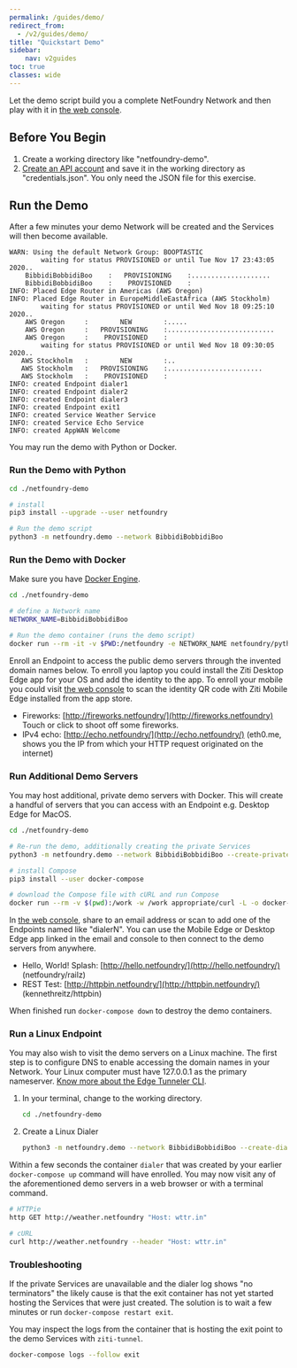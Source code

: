 ```yaml
---
permalink: /guides/demo/
redirect_from:
  - /v2/guides/demo/
title: "Quickstart Demo"
sidebar:
    nav: v2guides
toc: true
classes: wide
---
```


Let the demo script build you a complete NetFoundry Network and then play with it in [the web console](https://nfconsole.io/login).

## Before You Begin

1. Create a working directory like "netfoundry-demo".
1. [Create an API account](/guides/authentication/#get-an-api-account) and save it in the working directory as "credentials.json". You only need the JSON file for this exercise.

## Run the Demo

After a few minutes your demo Network will be created and the Services will then become available.

```log
WARN: Using the default Network Group: BOOPTASTIC
        waiting for status PROVISIONED or until Tue Nov 17 23:43:05 2020..
    BibbidiBobbidiBoo    :   PROVISIONING    :....................
    BibbidiBobbidiBoo    :    PROVISIONED    :
INFO: Placed Edge Router in Americas (AWS Oregon)
INFO: Placed Edge Router in EuropeMiddleEastAfrica (AWS Stockholm)
        waiting for status PROVISIONED or until Wed Nov 18 09:25:10 2020..
    AWS Oregon     :        NEW        :.....
    AWS Oregon     :   PROVISIONING    :...........................
    AWS Oregon     :    PROVISIONED    :
        waiting for status PROVISIONED or until Wed Nov 18 09:30:05 2020..
   AWS Stockholm   :        NEW        :..
   AWS Stockholm   :   PROVISIONING    :........................
   AWS Stockholm   :    PROVISIONED    :
INFO: created Endpoint dialer1
INFO: created Endpoint dialer2
INFO: created Endpoint dialer3
INFO: created Endpoint exit1
INFO: created Service Weather Service
INFO: created Service Echo Service
INFO: created AppWAN Welcome
```

You may run the demo with Python or Docker.

### Run the Demo with Python

```bash
cd ./netfoundry-demo

# install
pip3 install --upgrade --user netfoundry

# Run the demo script
python3 -m netfoundry.demo --network BibbidiBobbidiBoo
```

### Run the Demo with Docker

Make sure you have [Docker Engine](https://docs.docker.com/engine/install/).

```bash
cd ./netfoundry-demo

# define a Network name
NETWORK_NAME=BibbidiBobbidiBoo

# Run the demo container (runs the demo script)
docker run --rm -it -v $PWD:/netfoundry -e NETWORK_NAME netfoundry/python:demo
```

Enroll an Endpoint to access the public demo servers through the invented domain names below. To enroll you laptop you could install the Ziti Desktop Edge app for your OS and add the identity to the app. To enroll your mobile you could visit [the web console](https://nfconsole.io/login) to scan the identity QR code with Ziti Mobile Edge installed from the app store.

* Fireworks: [http://fireworks.netfoundry/](http://fireworks.netfoundry) Touch or click to shoot off some fireworks.
* IPv4 echo: [http://echo.netfoundry/](http://echo.netfoundry/) (eth0.me, shows you the IP from which your HTTP request originated on the internet)

### Run Additional Demo Servers

You may host additional, private demo servers with Docker. This will create a handful of servers that you can access with an Endpoint e.g. Desktop Edge for MacOS.

```bash
cd ./netfoundry-demo

# Re-run the demo, additionally creating the private Services
python3 -m netfoundry.demo --network BibbidiBobbidiBoo --create-private

# install Compose
pip3 install --user docker-compose

# download the Compose file with cURL and run Compose
docker run --rm -v $(pwd):/work -w /work appropriate/curl -L -o docker-compose.yml https://raw.githubusercontent.com/netfoundry/developer-tools/master/docker/docker-compose.yml && docker-compose up --detach
```

In [the web console](https://nfconsole.io/login), share to an email address or scan to add one of the Endpoints named like "dialerN". You can use the Mobile Edge or Desktop Edge app linked in the email and console to then connect to the demo servers from anywhere.

* Hello, World! Splash: [http://hello.netfoundry/](http://hello.netfoundry/) (netfoundry/railz)
* REST Test: [http://httpbin.netfoundry/](http://httpbin.netfoundry/) (kennethreitz/httpbin)

When finished run `docker-compose down` to destroy the demo containers.

### Run a Linux Endpoint

You may also wish to visit the demo servers on a Linux machine. The first step is to configure DNS to enable accessing the domain names in your Network. Your Linux computer must have 127.0.0.1 as the primary nameserver. [Know more about the Edge Tunneler CLI](https://support.netfoundry.io/hc/en-us/articles/360045177311).

1. In your terminal, change to the working directory.

    ```bash
    cd ./netfoundry-demo
    ```

1. Create a Linux Dialer

    ```bash
    python3 -m netfoundry.demo --network BibbidiBobbidiBoo --create-dialer
    ```

Within a few seconds the container `dialer` that was created by your earlier `docker-compose up` command  will have enrolled. You may now visit any of the aforementioned demo servers in a web browser or with a terminal command.

```bash
# HTTPie
http GET http://weather.netfoundry "Host: wttr.in"
```

```bash
# cURL
curl http://weather.netfoundry --header "Host: wttr.in"
```

### Troubleshooting

If the private Services are unavailable and the dialer log shows "no terminators" the likely cause is that the exit container has not yet started hosting the Services that were just created. The solution is to wait a few minutes or run `docker-compose restart exit`.

You may inspect the logs from the container that is hosting the exit point to the demo Services with `ziti-tunnel`.

```bash
docker-compose logs --follow exit
```


